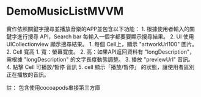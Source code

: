 # DemoMusicListMVVM
實作依照關鍵字搜尋並播放音樂的APP並包含以下功能：
    1. 根據使用者輸入的關鍵字進行搜尋 API，Search bar 每輸入一個字都要要顯示搜尋結果。
    2. UI 使用 UICollectionview 顯示搜尋結果。
        1. 每個 Cell上，顯示 "artworkUrl100" 圖片。
        2. Cell 寬高
           1. 寬：螢幕寬度。
           2. 高：如果API返回資料有 "longDescription"，需根據 "longDescription" 的文字長度動態調整。
    3. 播放 "previewUrl" 音訊。
    4. 點擊 Cell 可播放/暫停 音訊
    5. cell 顯示「播放/暫停」 的狀態，讓使用者區別正在播放的音訊。

註：
包含使用cocoapods串接第三方庫

